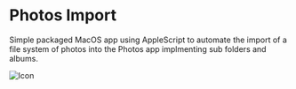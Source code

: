 # Photos Import

Simple packaged MacOS app using AppleScript to automate the import of a file system of photos into the Photos app implmenting sub folders and albums.

![Icon](./icon.png)
